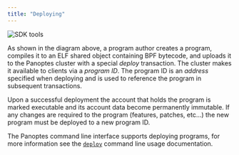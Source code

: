 ```yaml
---
title: "Deploying"
---
```


![SDK tools](/img/sdk-tools.svg)

As shown in the diagram above, a program author creates a program, compiles it
to an ELF shared object containing BPF bytecode, and uploads it to the Panoptes
cluster with a special _deploy_ transaction. The cluster makes it available to
clients via a _program ID_. The program ID is an _address_ specified when
deploying and is used to reference the program in subsequent transactions.

Upon a successful deployment the account that holds the program is marked
executable and its account data become permanently immutable. If any changes
are required to the program (features, patches, etc...) the new program must be
deployed to a new program ID.

The Panoptes command line interface supports deploying programs, for more
information see the [`deploy`](cli/usage.md#deploy-program) command line usage
documentation.
